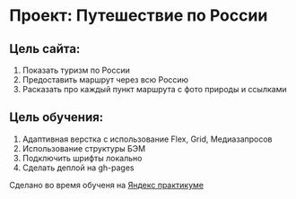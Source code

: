 # **Проект: Путешествие по России**

## **Цель сайта:**  
1. Показать туризм по России
2. Предоставить маршрут через всю Россию
3. Расказать про каждый пункт маршрута с фото природы и ссылками

## **Цель обучения:**  
1. Адаптивная верстка с использование Flex, Grid, Медиазапросов
2. Использование структуры БЭМ  
3. Подключить шрифты локально
4. Сделать деплой на gh-pages
  
Сделано во время обученя на [Яндекс практикуме](https://practicum.yandex.ru/profile/web/) 
